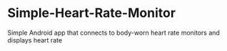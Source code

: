 # Simple-Heart-Rate-Monitor
Simple Android app that connects to body-worn heart rate monitors and displays heart rate
